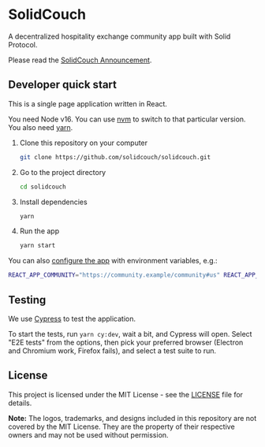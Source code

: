 # SolidCouch

A decentralized hospitality exchange community app built with Solid Protocol.

Please read the [SolidCouch Announcement](https://mrkvon.org/blog/announcing-solidcouch).

## Developer quick start

This is a single page application written in React.

You need Node v16. You can use [nvm](https://github.com/nvm-sh/nvm/blob/master/README.md) to switch to that particular version. You also need [yarn](https://classic.yarnpkg.com/en/docs/install).

1. Clone this repository on your computer

   ```bash
   git clone https://github.com/solidcouch/solidcouch.git
   ```

1. Go to the project directory

   ```bash
   cd solidcouch
   ```

1. Install dependencies

   ```bash
   yarn
   ```

1. Run the app

   ```bash
   yarn start
   ```

You can also [configure the app](./docs/Configuration.md) with environment variables, e.g.:

```bash
REACT_APP_COMMUNITY="https://community.example/community#us" REACT_APP_COMMUNITY_CONTAINER="community-example" yarn start`
```

## Testing

We use [Cypress](https://www.cypress.io/app) to test the application.

To start the tests, run `yarn cy:dev`, wait a bit, and Cypress will open. Select "E2E tests" from the options, then pick your preferred browser (Electron and Chromium work, Firefox fails), and select a test suite to run.

## License

This project is licensed under the MIT License - see the [LICENSE](LICENSE) file for details.

**Note:** The logos, trademarks, and designs included in this repository are not covered by the MIT License.
They are the property of their respective owners and may not be used without permission.
